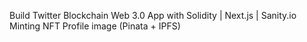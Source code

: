 Build Twitter Blockchain Web 3.0 App with Solidity | Next.js | Sanity.io
Minting NFT Profile image (Pinata +  IPFS)
